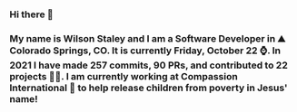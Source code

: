 ### Hi there 👋

### My name is Wilson Staley and I am a Software Developer in ⛰ Colorado Springs, CO.  It is currently Friday, October 22 ⌚. In 2021 I have made 257 commits, 90 PRs, and contributed to 22 projects 👨‍💻. I am currently working at Compassion International 🏢 to help release children from poverty in Jesus' name!